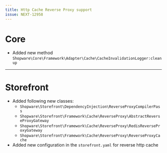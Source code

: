 ```yaml
---
title: Http Cache Reverse Proxy support
issue: NEXT-12958
---
```


# Core

* Added new method `Shopware\Core\Framework\Adapter\Cache\CacheInvalidationLogger:cleanup`

___
# Storefront

* Added following new classes:
    * `Shopware\Storefront\DependencyInjection\ReverseProxyCompilerPass`
    * `Shopware\Storefront\Framework\Cache\ReverseProxy\AbstractReverseProxyGateway`
    * `Shopware\Storefront\Framework\Cache\ReverseProxy\RedisReverseProxyGateway`
    * `Shopware\Storefront\Framework\Cache\ReverseProxy\ReverseProxyCache`
* Added new configuration in the `storefront.yaml` for reverse http cache
